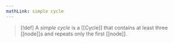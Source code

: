 ```yaml
---
mathLink: simple cycle
---
```

>[!def]
>A *simple cycle* is a [[Cycle]] that contains at least three [[node]]s and repeats only the first [[node]]. 

